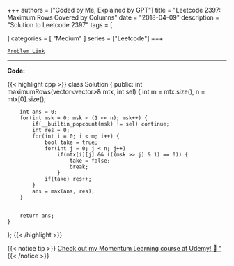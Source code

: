 
+++
authors = ["Coded by Me, Explained by GPT"]
title = "Leetcode 2397: Maximum Rows Covered by Columns"
date = "2018-04-09"
description = "Solution to Leetcode 2397"
tags = [
    
]
categories = [
    "Medium"
]
series = ["Leetcode"]
+++



[`Problem Link`](https://leetcode.com/problems/maximum-rows-covered-by-columns/description/)

---

**Code:**

{{< highlight cpp >}}
class Solution {
public:
    int maximumRows(vector<vector<int>>& mtx, int sel) {
        int m = mtx.size(), n = mtx[0].size();
        
        int ans = 0;
        for(int msk = 0; msk < (1 << n); msk++) {
            if(__builtin_popcount(msk) != sel) continue;
            int res = 0;
            for(int i = 0; i < m; i++) {
                bool take = true;
                for(int j = 0; j < n; j++)
                    if(mtx[i][j] && (((msk >> j) & 1) == 0)) {
                        take = false;
                        break;
                    }
                if(take) res++;
            }
            ans = max(ans, res);
        }
        
        
        return ans;
    }

};
{{< /highlight >}}



{{< notice tip >}}
[Check out my Momentum Learning course at Udemy! 🚀 "](https://www.udemy.com/course/blind-75-the-data-structures-and-algorithms-essentials/)
{{< /notice >}}

